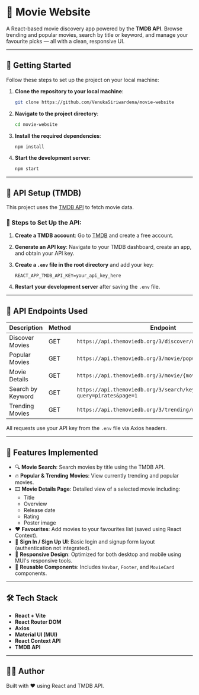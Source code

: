 # 🎥 Movie Website

A React-based movie discovery app powered by the **TMDB API**. Browse trending and popular movies, search by title or keyword, and manage your favourite picks — all with a clean, responsive UI.

---

## 🚀 Getting Started

Follow these steps to set up the project on your local machine:

1. **Clone the repository to your local machine**:
    ```bash
    git clone https://github.com/VenukaSiriwardena/movie-website
    ```

2. **Navigate to the project directory**:
    ```bash
    cd movie-website
    ```

3. **Install the required dependencies**:
    ```bash
    npm install
    ```

4. **Start the development server**:
    ```bash
    npm start
    ```

---

## 🔐 API Setup (TMDB)

This project uses the [TMDB API](https://developer.themoviedb.org/reference/intro/getting-started) to fetch movie data.

### 🧾 Steps to Set Up the API:

1. **Create a TMDB account**:
   Go to [TMDB](https://www.themoviedb.org/) and create a free account.

2. **Generate an API key**:
   Navigate to your TMDB dashboard, create an app, and obtain your API key.

3. **Create a `.env` file in the root directory** and add your key:
    ```
    REACT_APP_TMDB_API_KEY=your_api_key_here
    ```

4. **Restart your development server** after saving the `.env` file.

---

## 📡 API Endpoints Used

| Description            | Method | Endpoint                                                              |
|------------------------|--------|-----------------------------------------------------------------------|
| Discover Movies        | GET    | `https://api.themoviedb.org/3/discover/movie`                         |
| Popular Movies         | GET    | `https://api.themoviedb.org/3/movie/popular`                          |
| Movie Details          | GET    | `https://api.themoviedb.org/3/movie/{movie_id}`                       |
| Search by Keyword      | GET    | `https://api.themoviedb.org/3/search/keyword?query=pirates&page=1`   |
| Trending Movies        | GET    | `https://api.themoviedb.org/3/trending/movie/{time_window}`          |

All requests use your API key from the `.env` file via Axios headers.

---

## 🎯 Features Implemented

- 🔍 **Movie Search**: Search movies by title using the TMDB API.
- 🔥 **Popular & Trending Movies**: View currently trending and popular movies.
- 🎞️ **Movie Details Page**: Detailed view of a selected movie including:
  - Title
  - Overview
  - Release date
  - Rating
  - Poster image
- ❤️ **Favourites**: Add movies to your favourites list (saved using React Context).
- 🔐 **Sign In / Sign Up UI**: Basic login and signup form layout (authentication not integrated).
- 📱 **Responsive Design**: Optimized for both desktop and mobile using MUI's responsive tools.
- 📁 **Reusable Components**: Includes `Navbar`, `Footer`, and `MovieCard` components.

---

## 🛠 Tech Stack

- **React + Vite**
- **React Router DOM**
- **Axios**
- **Material UI (MUI)**
- **React Context API**
- **TMDB API**

---

## 👨‍💻 Author

Built with ❤️ using React and TMDB API.
